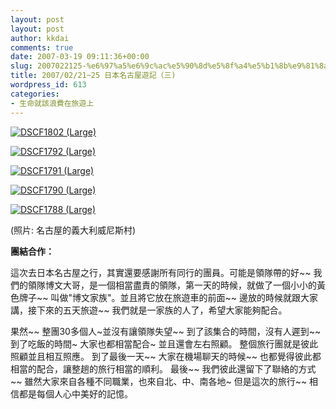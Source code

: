 ```yaml
---
layout: post
layout: post
author: kkdai
comments: true
date: 2007-03-19 09:11:36+00:00
slug: 2007022125-%e6%97%a5%e6%9c%ac%e5%90%8d%e5%8f%a4%e5%b1%8b%e9%81%8a%e8%a8%98%ef%bc%88%e4%b8%89
title: 2007/02/21~25 日本名古屋遊記（三)
wordpress_id: 613
categories:
- 生命就該浪費在旅遊上
---
```


  


[![DSCF1802 (Large)](http://farm1.static.flickr.com/187/425335102_9eecc2e33e.jpg)](http://www.flickr.com/photos/evanlin/425335102/)  


[![DSCF1792 (Large)](http://farm1.static.flickr.com/179/425333359_53e57928b5.jpg)](http://www.flickr.com/photos/evanlin/425333359/)  


[![DSCF1791 (Large)](http://farm1.static.flickr.com/159/425333126_32954c0c52.jpg)](http://www.flickr.com/photos/evanlin/425333126/)  


[![DSCF1790 (Large)](http://farm1.static.flickr.com/153/425332828_8168131c2d.jpg)](http://www.flickr.com/photos/evanlin/425332828/)  


[![DSCF1788 (Large)](http://farm1.static.flickr.com/169/425332399_1ffcd94759.jpg)](http://www.flickr.com/photos/evanlin/425332399/)  


(照片: 名古屋的義大利威尼斯村)

**團結合作：**

這次去日本名古屋之行，其實還要感謝所有同行的團員。可能是領隊帶的好~~ 我們的領隊博文大哥，是一個相當盡責的領隊，第一天的時候，就做了一個小小的黃色牌子~~ 叫做"博文家族"。並且將它放在旅遊車的前面~~ 邊放的時候就跟大家講，接下來的五天旅遊~~ 我們就是一家族的人了，希望大家能夠配合。

果然~~ 整團30多個人~並沒有讓領隊失望~~ 到了該集合的時間，沒有人遲到~~ 到了吃飯的時間~ 大家也都相當配合~ 並且還會左右照顧。 整個旅行團就是彼此照顧並且相互照應。 到了最後一天~~ 大家在機場聊天的時候~~ 也都覺得彼此都相當的配合，讓整趟的旅行相當的順利。 最後~~ 我們彼此還留下了聯絡的方式~~ 雖然大家來自各種不同職業，也來自北、中、南各地~ 但是這次的旅行~~ 相信都是每個人心中美好的記憶。
